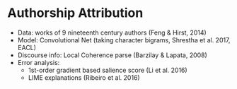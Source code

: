 # Authorship Attribution

* Data: works of 9 nineteenth century authors (Feng & Hirst, 2014)
* Model: Convolutional Net (taking character bigrams, Shrestha et al. 2017, EACL)
* Discourse info: Local Coherence parse (Barzilay & Lapata, 2008)
* Error analysis: 
  * 1st-order gradient based salience score (Li et al. 2016)
  * LIME explanations (Ribeiro et al. 2016)
